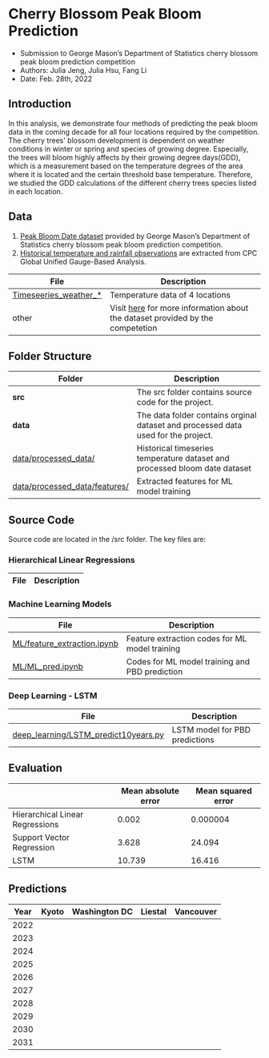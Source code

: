 # Cherry Blossom Peak Bloom Prediction
* Submission to George Mason’s Department of Statistics cherry blossom peak bloom prediction competition
* Authors: Julia Jeng, Julia Hsu, Fang Li
* Date: Feb. 28th, 2022

## Introduction
In this analysis, we demonstrate four methods of predicting the peak bloom data in the coming decade for all four locations required by the competition. The cherry trees' blossom development is dependent on weather conditions in winter or spring and species of growing degree. Especially, the trees will bloom highly affects by their growing degree days(GDD), which is a measurement based on the temperature degrees of the area where it is located and the certain threshold base temperature.  Therefore, we studied the GDD calculations of the different cherry trees species listed in each location. 

## Data
1. [Peak Bloom Date dataset](https://github.com/GMU-CherryBlossomCompetition/peak-bloom-prediction/tree/main/data) provided by George Mason’s Department of Statistics cherry blossom peak bloom prediction competition.
2. [Historical temperature and rainfall observations](https://psl.noaa.gov/data/gridded/data.cpc.globalprecip.html) are extracted from CPC Global Unified Gauge-Based Analysis.

| File | Description |
| ---- | ----------- |
| [Timeseeries_weather_*](https://github.com/JuliaHsu/peak-bloom-prediction/tree/main/data/processed_data/) | Temperature data of 4 locations |
| other | Visit [here](https://github.com/GMU-CherryBlossomCompetition/peak-bloom-prediction/tree/main/data) for more information about the dataset provided by the competetion |

## Folder Structure
| Folder | Description |
| ------ | ----------- |
| **src** |  The src folder contains source code for the project. |
| **data**|The data folder contains orginal dataset and processed data used for the project. |
| [data/processed_data/](https://github.com/JuliaHsu/peak-bloom-prediction/tree/main/data/processed_data/) | Historical timeseries temperature dataset and processed bloom date dataset|
| [data/processed_data/features/](https://github.com/JuliaHsu/peak-bloom-prediction/tree/main/data/processed_data/features) | Extracted features for ML model training |

## Source Code
Source code are located in the /src folder. The key files are:

### Hierarchical Linear Regressions

| File | Description |
| ---- | ----------- |

### Machine Learning Models

| File | Description |
| ---- | ----------- |
| [ML/feature_extraction.ipynb](https://github.com/JuliaHsu/peak-bloom-prediction/blob/main/src/ML/feature_extraction.ipynb) | Feature extraction codes for ML model training |
| [ML/ML_pred.ipynb](https://github.com/JuliaHsu/peak-bloom-prediction/blob/main/src/ML/ML_pred.ipynb) | Codes for ML model training and PBD prediction |

### Deep Learning - LSTM 
| File | Description |
| ---- | ----------- |
| [deep_learning/LSTM_predict10years.py](https://github.com/JuliaHsu/peak-bloom-prediction/blob/main/src/deep_learning/LSTM_predict10years.py)| LSTM model for PBD predictions |

## Evaluation
|                                       | Mean absolute error | Mean squared error | 
| --------------------------------------| --------------------| -------------------|
| Hierarchical Linear Regressions       | 0.002               | 0.000004           |
| Support Vector Regression             | 3.628               | 24.094             |
| LSTM                                  | 10.739              | 16.416             |

## Predictions
| Year | Kyoto | Washington DC | Liestal | Vancouver |
| -----| ----- | ------------- | ------- | ----------|
| 2022 |
| 2023 |
| 2024 |
| 2025 |
| 2026 |
| 2027 |
| 2028 |
| 2029 |
| 2030 |
| 2031 |








